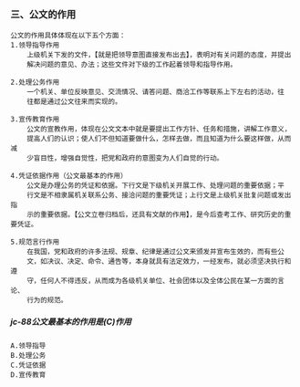 ### 三、公文的作用
    公文的作用具体体现在以下五个方面：
    1.领导指导作用
        上级机关下发的文件，【就是把领导意图直接发布出去】，表明对有关问题的态度，并提出
        解决问题的意见、办法；这些文件对下级的工作起着领导和指导作用。
        
    2.处理公务作用
        一个机关、单位反映意见、交流情况、请答问题、商洽工作等联系上下左右的活动，往
        往都是通过公文往来而实现的。
        
    3.宣传教育作用
        公文的宣教作用，体现在公文文本中就是要提出工作方针、任务和措施，讲解工作意义，
        提高人们的认识；使人们不但知道要做什么，怎样去做，而且知道为什么要这样做，从而减
        少盲目性，增强自觉性，把党和政府的意图变为人们自觉的行动。
        
    4.凭证依据作用（公文最基本的作用）
        公文是办理公务的凭证和依据。下行文是下级机关开展工作、处理问题的重要依据；平
        行文是不相隶属机关联系公务、接洽问题的重要凭证；上行文是上级机关批复问题或发出指
        示的重要依据。【公文立卷归档后，还具有文献的作用】，是今后查考工作、研究历史的重要凭证。
        
    5.规范言行作用
        在我国，党和政府的许多法规、规章、纪律是通过公文来颁发并宣布生效的，而有些公
        文，如决议、决定、命令、通告等，本身就具有法定效力，一经发布，就必须坚决执行和遵
        守，任何人不得违反，从而成为各级机关单位、社会团体以及全体公民在某一方面的言论、
        行为的规范。



##### jc-88公文最基本的作用是(C)作用
    A.领导指导
    B.处理公务
    C.凭证依据
    D.宣传教育











































    